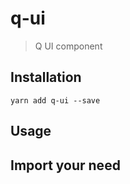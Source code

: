 # q-ui
> Q UI component


## Installation

```shell
yarn add q-ui --save
```

## Usage


##  Import your need


